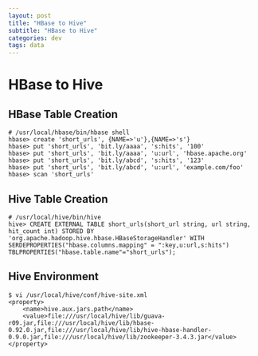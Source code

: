 ```yaml
---
layout: post
title: "HBase to Hive"
subtitle: "HBase to Hive"
categories: dev
tags: data
---
```


HBase to Hive
=============

HBase Table Creation
---------------------

```
# /usr/local/hbase/bin/hbase shell
hbase> create 'short_urls', {NAME=>'u'},{NAME=>'s'}
hbase> put 'short_urls', 'bit.ly/aaaa', 's:hits', '100'
hbase> put 'short_urls', 'bit.ly/aaaa', 'u:url', 'hbase.apache.org'
hbase> put 'short_urls', 'bit.ly/abcd', 's:hits', '123'
hbase> put 'short_urls', 'bit.ly/abcd', 'u:url', 'example.com/foo'
hbase> scan 'short_urls'
```

Hive Table Creation
-------------------

```
# /usr/local/hive/bin/hive
hive> CREATE EXTERNAL TABLE short_urls(short_url string, url string, hit_count int) STORED BY 'org.apache.hadoop.hive.hbase.HBaseStorageHandler' WITH SERDEPROPERTIES("hbase.columns.mapping" = ":key,u:url,s:hits") TBLPROPERTIES("hbase.table.name"="short_urls");
```

Hive Environment 
----------------

```
$ vi /usr/local/hive/conf/hive-site.xml
<property>
    <name>hive.aux.jars.path</name>
    <value>file:///usr/local/hive/lib/guava-r09.jar,file:///usr/local/hive/lib/hbase-0.92.0.jar,file:///usr/local/hive/lib/hive-hbase-handler-0.9.0.jar,file:///usr/local/hive/lib/zookeeper-3.4.3.jar</value>
</property>
```
